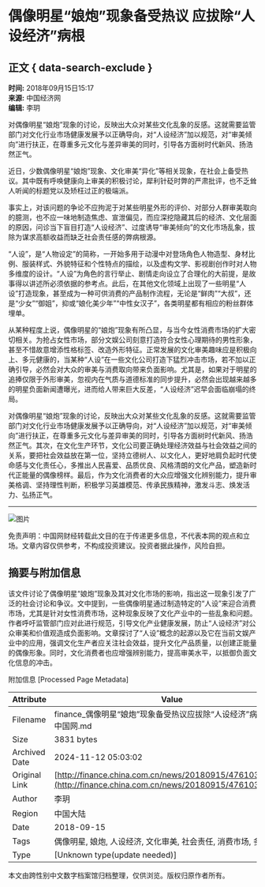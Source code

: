 # 偶像明星“娘炮”现象备受热议 应拔除“人设经济”病根

## 正文 { data-search-exclude }


**时间:** 2018年09月15日15:17  
**来源:** 中国经济网  
**编辑:** 李玥  

对偶像明星“娘炮”现象的讨论，反映出大众对某些文化乱象的反感。这就需要监管部门对文化行业市场健康发展予以正确导向，对“人设经济”加以规范，对“审美倾向”进行扶正，在尊重多元文化与差异审美的同时，引导各方面树时代新风、扬浩然正气。

近日，少数偶像明星“娘炮”现象、文化审美“异化”等相关现象，在社会上备受热议。其中既有呼唤健康向上审美的积极讨论，犀利针砭时弊的严肃批评，也不乏耸人听闻的标题党以及矫枉过正的极端派。

事实上，对该问题的争论不应拘泥于对某些明星外形的评价、对部分人群审美取向的臆测，也不应一味地制造焦虑、宣泄偏见，而应深挖隐藏其后的经济、文化层面的原因，问诊当下盲目打造“人设经济”、过度诱导“审美倾向”的文化市场乱象，拔除为谋求高额收益而缺乏社会责任感的弊病根源。

“人设”，是“人物设定”的简称，一开始多用于动漫中对登场角色人物造型、身材比例、服装样式、外貌特征和个性特点的描绘，以及虚构文学、影视剧创作时对人物多维度的设计。“人设”为角色的言行举止、剧情走向设立了合理化的大前提，是故事得以讲述所必须依据的参考点。此后，在其他文化领域上出现了一些明星“人设”打造现象，甚至成为一种可供消费的产品制作流程，无论是“鲜肉”“大叔”，还是“少女”“御姐”，抑或“娘化美少年”“中性女汉子”，各类明星都有相应的粉丝群体埋单。

从某种程度上说，偶像明星的“娘炮”现象有所凸显，与当今女性消费市场的扩大密切相关。为抢占女性市场，部分文娱公司刻意打造符合女性心理期待的男性形象，甚至不惜故意增添性格标签、改造外形特征。正常发展的文化审美趣味应是积极向上、多元健康的，当某种“人设”在一些文化公司打造下猛烈冲击市场，若不加以正确引导，必然会对大众的审美与消费取向带来负面影响。尤其是，如果对于明星的追捧仅限于外形审美，忽视内在气质与道德标准的同步提升，必然会出现越来越多的明星负面新闻遭曝光，进而给人带来巨大反差，“人设经济”迟早会面临崩塌的终局。

对偶像明星“娘炮”现象的讨论，反映出大众对某些文化乱象的反感。这就需要监管部门对文化行业市场健康发展予以正确导向，对“人设经济”加以规范，对“审美倾向”进行扶正，在尊重多元文化与差异审美的同时，引导各方面树时代新风、扬浩然正气。其次，在文化生产环节，文化公司要正确处理经济效益与社会效益之间的关系，要把社会效益放在第一位，坚持立德树人、以文化人，更好地肩负起时代使命感与文化责任心，多推出人民喜爱、品质优良、风格清朗的文化产品，塑造新时代正能量的偶像榜样。最后，作为文化消费者的大众应增强文化辨别能力，提升审美格调、坚持理性判断，积极学习英雄模范、传承民族精神，激发斗志、焕发活力、弘扬正气。

---

![图片](http://image.finance.china.cn/picupload/2022/0921/1_254543927_20220922140114.jpg)

免责声明：中国网财经转载此文目的在于传递更多信息，不代表本网的观点和立场。文章内容仅供参考，不构成投资建议。投资者据此操作，风险自担。

## 摘要与附加信息

<!-- tcd_abstract -->
该文件讨论了偶像明星“娘炮”现象及其对文化市场的影响，指出这一现象引发了广泛的社会讨论和争议。文中提到，一些偶像明星通过制造特定的“人设”来迎合消费市场，尤其是针对女性消费市场，这种现象反映了文化产业中的一些乱象和问题。作者呼吁监管部门应对此进行规范，引导文化产业健康发展，防止“人设经济”对公众审美和价值观造成负面影响。文章探讨了“人设”概念的起源以及它在当前文娱产业中的应用，强调文化生产者应关注社会效益，提升文化产品质量，以创建正能量的偶像形象。同时，文化消费者也应增强辨别能力，提高审美水平，以抵御负面文化信息的冲击。
<!-- tcd_abstract_end -->

附加信息 [Processed Page Metadata]

| Attribute       | Value                                  |
|-----------------|----------------------------------------|
| Filename        | finance_偶像明星“娘炮”现象备受热议应拔除“人设经济”病根_财经_中国网.md                             |
| Size            | 3831 bytes                           |
| Archived Date   | 2024-11-12 05:03:02                             |
| Original Link   | [http://finance.china.com.cn/news/20180915/4761033.shtml](http://finance.china.com.cn/news/20180915/4761033.shtml)                       |
| Author          | 李玥                               |
| Region          | 中国大陆                               |
| Date            | 2018-09-15                                 |
| Tags            | 偶像明星, 娘炮, 人设经济, 文化审美, 社会责任, 消费市场, 多元文化                                 |
| Type            | [Unknown type(update needed)]                                 |
<!-- tcd_table_end -->

本文由跨性别中文数字档案馆归档整理，仅供浏览。版权归原作者所有。
